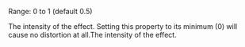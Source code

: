 Range: 0 to 1 (default 0.5)

The intensity of the effect. Setting this property to its minimum (0) will cause no distortion at all.The intensity of the effect.